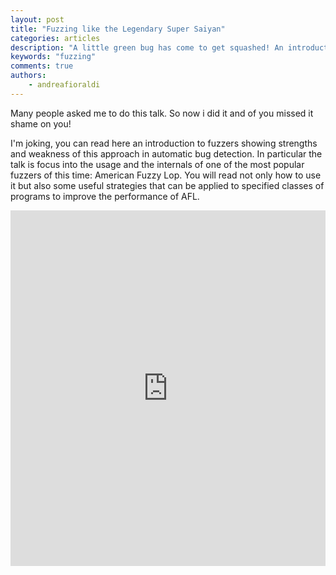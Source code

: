 ```yaml
---
layout: post
title: "Fuzzing like the Legendary Super Saiyan"
categories: articles
description: "A little green bug has come to get squashed! An introduction to fuzzers and to AFL."
keywords: "fuzzing"
comments: true
authors:
    - andreafioraldi
---
```


Many people asked me to do this talk. So now i did it and of you missed it shame on you!

I'm joking, you can read here an introduction to fuzzers showing strengths and weakness of this approach in automatic bug detection.
In particular the talk is focus into the usage and the internals of one of the most popular fuzzers of this time: American Fuzzy Lop.
You will read not only how to use it but also some useful strategies that can be applied to specified classes of programs to improve the performance of AFL.

<style>
    .responsive-wrap iframe { max-width: 100%;}
</style>
<div class="responsive-wrap">
    <iframe src="https://docs.google.com/presentation/d/1CgsqmWMJhGdCHQfZVhA5hRD-240rcz_7nU5DZhXDL00/embed?start=false&loop=false&delayms=3000" frameborder="0" width="960" height="569" allowfullscreen="true" mozallowfullscreen="true" webkitallowfullscreen="true"></iframe>
</div>
